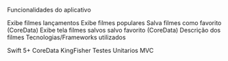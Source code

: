 Funcionalidades do aplicativo

Exibe filmes lançamentos
Exibe filmes populares
Salva filmes como favorito (CoreData)
Exibe tela filmes salvos salvo favorito (CoreData)
Descrição dos filmes
Tecnologias/Frameworks utilizados

Swift 5+
CoreData
KingFisher
Testes Unitarios
MVC
